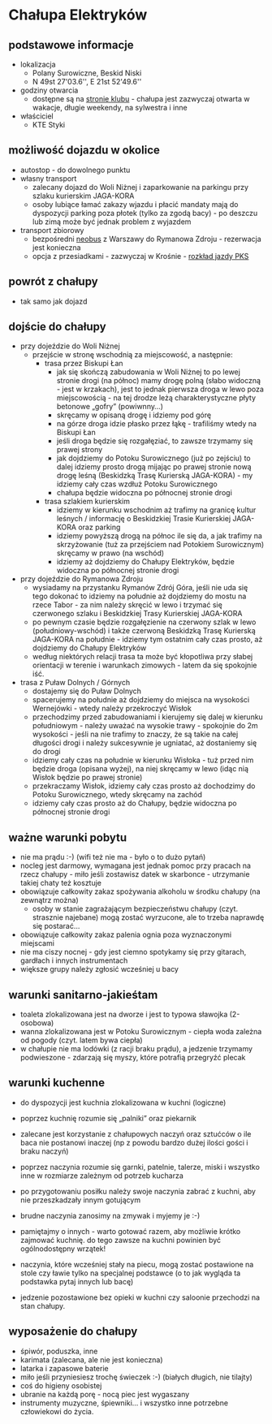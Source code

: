Chałupa Elektryków
==================

podstawowe informacje
---------------------

* lokalizacja
	* Polany Surowiczne, Beskid Niski
	* N 49st 27'03.6'', E 21st 52'49.6''
* godziny otwarcia
	* dostępne są na [stronie klubu](http://styki.ee.pw.edu.pl/) - chałupa jest zazwyczaj otwarta w wakacje, długie weekendy, na sylwestra i inne
* właściciel
	* KTE Styki

możliwość dojazdu w okolice
---------------------------

* autostop - do dowolnego punktu
* własny transport
	* zalecany dojazd do Woli Niżnej i zaparkowanie na parkingu przy szlaku kurierskim JAGA-KORA
	* osoby lubiące łamać zakazy wjazdu i płacić mandaty mają do dyspozycji parking poza płotek (tylko za zgodą bacy) - po deszczu lub zimą może być jednak problem z wyjazdem
* transport zbiorowy
	* bezpośredni [neobus](http://neobus.pl) z Warszawy do Rymanowa Zdroju - rezerwacja jest konieczna
	* opcja z przesiadkami - zazwyczaj w Krośnie - [rozkład jazdy PKS](http://www.e-podroznik.pl/)

powrót z chałupy
----------------

* tak samo jak dojazd

dojście do chałupy
------------------

* przy dojeździe do Woli Niżnej
	* przejście w stronę wschodnią za miejscowość, a następnie:
		* trasa przez Biskupi Łan
			* jak się skończą zabudowania w Woli Niżnej to po lewej stronie drogi (na północ) mamy drogę polną (słabo widoczną - jest w krzakach), jest to jednak pierwsza droga w lewo poza miejscowością - na tej drodze leżą charakterystyczne płyty betonowe „gofry” (powiwnny…)
			* skręcamy w opisaną drogę i idziemy pod górę
			* na górze droga idzie płasko przez łąkę - trafiliśmy wtedy na Biskupi Łan
			* jeśli droga będzie się rozgałęziać, to zawsze trzymamy się prawej strony
			* jak dojdziemy do Potoku Surowicznego (już po zejściu) to dalej idziemy prosto drogą mijając po prawej stronie nową drogę leśną (Beskidzką Trasę Kurierską JAGA-KORA) - my idziemy cały czas wzdłuż Potoku Surowicznego
			* chałupa będzie widoczna po północnej stronie drogi
		* trasa szlakiem kurierskim
			* idziemy w kierunku wschodnim aż trafimy na granicę kultur leśnych / informację o Beskidzkiej Trasie Kurierskiej JAGA-KORA oraz parking
			* idziemy powyższą drogą na północ ile się da, a jak trafimy na skrzyżowanie (tuż za przejściem nad Potokiem Surowicznym) skręcamy w prawo (na wschód)
			* idziemy aż dojdziemy do Chałupy Elektryków, będzie widoczna po północnej stronie drogi
* przy dojeździe do Rymanowa Zdroju
	* wysiadamy na przystanku Rymanów Zdrój Góra, jeśli nie uda się tego dokonać to idziemy na południe aż dojdziemy do mostu na rzece Tabor - za nim należy skręcić w lewo i trzymać się czerwonego szlaku i Beskidzkiej Trasy Kurierskiej JAGA-KORA
	* po pewnym czasie będzie rozgałęzienie na czerwony szlak w lewo (południowy-wschód) i także czerwoną Beskidzką Trasę Kurierską JAGA-KORA na południe - idziemy tym ostatnim cały czas prosto, aż dojdziemy do Chałupy Elektryków
	* według niektórych relacji trasa ta może być kłopotliwa przy słabej orientacji w terenie i warunkach zimowych - latem da się spokojnie iść.
* trasa z Puław Dolnych / Górnych
	* dostajemy się do Puław Dolnych
	* spacerujemy na południe aż dojdziemy do miejsca na wysokości Wernejówki - wtedy należy przekroczyć Wisłok
	* przechodzimy przed zabudowaniami i kierujemy się dalej w kierunku południowym - należy uważać na wysokie trawy - spokojnie do 2m wysokości - jeśli na nie trafimy to znaczy, że są takie na całej długości drogi i należy sukcesywnie je ugniatać, aż dostaniemy się do drogi
	* idziemy cały czas na południe w kierunku Wisłoka - tuż przed nim będzie droga (opisana wyżej), na niej skręcamy w lewo (idąc nią Wisłok będzie po prawej stronie)
	* przekraczamy Wisłok, idziemy cały czas prosto aż dochodzimy do Potoku Surowicznego, wtedy skręcamy na zachód
	* idziemy cały czas prosto aż do Chałupy, będzie widoczna po północnej stronie drogi

ważne warunki pobytu
--------------------

* nie ma prądu :-) (wifi też nie ma - było o to dużo pytań)
* nocleg jest darmowy, wymagana jest jednak pomoc przy pracach na rzecz chałupy - miło jeśli zostawisz datek w skarbonce - utrzymanie takiej chaty też kosztuje
* obowiązuje całkowity zakaz spożywania alkoholu w środku chałupy (na zewnątrz można)
	* osoby w stanie zagrażającym bezpieczeństwu chałupy (czyt. strasznie najebane) mogą zostać wyrzucone, ale to trzeba naprawdę się postarać…
* obowiązuje całkowity zakaz palenia ognia poza wyznaczonymi miejscami
* nie ma ciszy nocnej - gdy jest ciemno spotykamy się przy gitarach, gardłach i innych instrumentach
* większe grupy należy zgłosić wcześniej u bacy

warunki sanitarno-jakieśtam
----------------------------

* toaleta zlokalizowana jest na dworze i jest to typowa sławojka (2-osobowa)
* wanna zlokalizowana jest w Potoku Surowicznym - ciepła woda zależna od pogody (czyt. latem bywa ciepła)
* w chałupie nie ma lodówki (z racji braku prądu), a jedzenie trzymamy podwieszone - zdarzają się myszy, które potrafią przegryźć plecak

warunki kuchenne
----------------

* do dyspozycji jest kuchnia zlokalizowana w kuchni (logiczne)
* poprzez kuchnię rozumie się „palniki” oraz piekarnik
* zalecane jest korzystanie z chałupowych naczyń oraz sztućców o ile baca nie postanowi inaczej (np z powodu bardzo dużej ilości gości i braku naczyń)
* poprzez naczynia rozumie się garnki, patelnie, talerze, miski i wszystko inne w rozmiarze zależnym od potrzeb kucharza
* po przygotowaniu posiłku należy swoje naczynia zabrać z kuchni, aby nie przeszkadzały innym gotującym
* brudne naczynia zanosimy na zmywak i myjemy je :-)
* pamiętajmy o innych - warto gotować razem, aby możliwie krótko zajmować kuchnię. do tego zawsze na kuchni powinien być ogólnodostępny wrzątek!

* naczynia, które wcześniej stały na piecu, mogą zostać postawione na stole czy ławie tylko na specjalnej podstawce (o to jak wygląda ta podstawka pytaj innych lub bacę)
* jedzenie pozostawione bez opieki w kuchni czy saloonie przechodzi na stan chałupy.

wyposażenie do chałupy
----------------------

* śpiwór, poduszka, inne
* karimata (zalecana, ale nie jest konieczna)
* latarka i zapasowe baterie
* miło jeśli przyniesiesz trochę świeczek :-) (białych długich, nie tilajty)
* coś do higieny osobistej
* ubranie na każdą porę - nocą piec jest wygaszany
* instrumenty muzyczne, śpiewniki… i wszystko inne potrzebne człowiekowi do życia.

